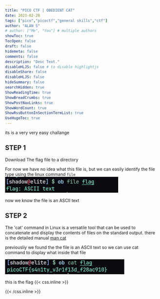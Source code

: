```yaml
---
title: "PICO CTF | OBEDIENT CAT"
date: 2023-02-28
tags: ["pico","picoctf","general skills","ctf"]
author: "ALAN S"
# author: ["Me", "You"] # multiple authors
showToc: true
TocOpen: false
draft: false
hidemeta: false
comments: false
description: "Desc Text."
disableHLJS: false # to disable highlightjs
disableShare: false
disableHLJS: false
hideSummary: false
searchHidden: true
ShowReadingTime: true
ShowBreadCrumbs: true
ShowPostNavLinks: true
ShowWordCount: true
ShowRssButtonInSectionTermList: true
UseHugoToc: true
---
```


its is a very very easy challange <!--more-->  

## STEP 1

Download The flag file to a directory

For now we have no idea what this file is, 
but we can easily identify the file type using the linux command `file`
![file](https://raw.githubusercontent.com/shadowelite-sec/blog/main/assets/pico/g1/file.png)

now we know the file is an ASCII text 

## STEP 2

The 'cat' command in Linux is a versatile tool that can be used to concatenate and display the contents of files on the standard output. there is the detailed manual [man cat](https://man7.org/linux/man-pages/man1/cat.1.html)


previousliy we found the the file is an ASCII text so we can use cat command to display what inside that file

![cat](https://raw.githubusercontent.com/shadowelite-sec/blog/main/assets/pico/g1/cat.png)

this is the flag
{{< css.inline >}}

<style>
.canon { background: white; width: 100%; height: auto; }
</style>

{{< /css.inline >}}
